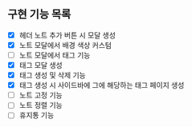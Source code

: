 ## 구현 기능 목록

- [x] 헤더 노트 추가 버튼 시 모달 생성
- [x] 노트 모달에서 배경 색상 커스텀
- [ ] 노트 모달에서 태그 기능
- [x] 태그 모달 생성
- [x] 태그 생성 및 삭제 기능
- [x] 태그 생성 시 사이드바에 그에 해당하는 태그 페이지 생성
- [ ] 노트 고정 기능
- [ ] 노트 정렬 기능
- [ ] 휴지통 기능
